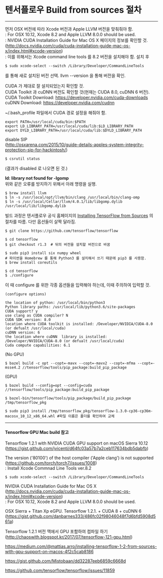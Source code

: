 # 텐서플로우 Build from sources 절차
------------------------

먼저 OSX 버전에 따라 Xcode 버전과 Apple LLVM 버전을 맞춰줘야 함.  
: For OSX 10.12, Xcode 8.2 and Apple LLVM 8.0.0 should be used.  
: NVIDIA CUDA Installation Guide for Mac OS X 페이지의 정보를 확인할 것.  
(<http://docs.nvidia.com/cuda/cuda-installation-guide-mac-os-x/index.html#xcode-version>)  
: 이를 위해서는 Xcode command line tools 를 8.2 버전을 설치해야 함. 설치 후

```
$ sudo xcode-select --switch /Library/Developer/CommandLineTools
```
를 통해 새로 설치된 버전 선택. llvm --version 을 통해 버전을 확인.  


CUDA 가 제대로 잘 설치되었는지 확인할 것.   
CUDA Toolkit 과 cuDNN 버전도 확인할 것(현재는 CUDA 8.0, cuDNN 6 버전).  
CUDA Toolkit Download: <https://developer.nvidia.com/cuda-downloads>  
cuDNN Download: <https://developer.nvidia.com/cudnn>  


~/.bash_profile 파일에서 CUDA 경로 설정을 해줘야 함.

```
export PATH=/usr/local/cuda/bin:$PATH
export LD_LIBRARY_PATH=/usr/local/cuda/lib:$LD_LIBRARY_PATH
export DYLD_LIBRARY_PATH=/usr/local/cuda/lib:$DYLD_LIBRARY_PATH
```

disable SIP  
(<http://osxarena.com/2015/10/guide-details-apples-system-integrity-protection-sip-for-hackintosh/>)  

```
$ csrutil status 
```   
(결과가 disabled 로 나오면 된 것.)


**ld: library not found for -lgomp**  
위와 같은 오류를 방지하기 위해서 아래 명령을 실행.  

```
$ brew install llvm
$ ln -s /usr/local/opt/llvm/bin/clang /usr/local/bin/clang-omp
$ ln -s /usr/local/Cellar/llvm/4.0.1/lib/libgomp.dylib /usr/local/lib/libgomp.dylib
```


빌드 과정은 텐서플로우 공식 홈페이지의 [Installing TensorFlow from Sources](https://www.tensorflow.org/install/install_sources) 의 절차를 따름. 다만 옵션들이 살짝 달라짐.

```
$ git clone https://github.com/tensorflow/tensorflow

$ cd tensorflow
$ git checkout r1.3  # 뒤의 버전을 설치할 버전으로 바꿈

$ sudo pip3 install six numpy wheel   
# 파이썬을 Homebrew 를 통해 Python3 를 설치해서 쓰기 때문에 pip3 를 사용함.
$ brew install coreutils

$ cd tensorflow  
$ ./configure

```

이 때 configure 를 위한 각종 옵션들을 입력해야 하는데, 이때 주의하여 입력할 것.  

```
(configure options)

the location of python: /usr/local/bin/python3
Python library paths: /usr/local/lib/python3.6/site-packages
CUDA support? y
use clang as CUDA compiler? N
CUDA SDK version: 8.0
location where CUDA toolkit is installed: /Developer/NVIDIA/CUDA-8.0 (or defualt /usr/local/cuda)
cuDNN version: 6
the location where cuDNN  library is installed: /Developer/NVIDIA/CUDA-8.0 (or defualt /usr/local/cuda)
Cuda compute capabilities: 6.1
```



(No GPU)
```
$ bazel build -c opt --copt=-mavx --copt=-mavx2 --copt=-mfma --copt=-msse4.2 //tensorflow/tools/pip_package:build_pip_package
```


(GPU)
```
$ bazel build --config=opt --config=cuda //tensorflow/tools/pip_package:build_pip_package
```

```
$ bazel-bin/tensorflow/tools/pip_package/build_pip_package /tmp/tensorflow_pkg
```
```
$ sudo pip3 install /tmp/tensorflow_pkg/tensorflow-1.3.0-cp36-cp36m-macosx_10_12_x86_64.whl #파일 이름은 폴더를 확인하여 교체
```

-----------------------------

#### Tensorflow GPU Mac build 참고  

Tensorflow 1.2.1 with NVIDIA CUDA GPU support on macOS Sierra 10.12 (<https://gist.github.com/jvicenti/d64fc03a57b7a2ceb117634bdb5dabfb>)
 
The version ('80100') of the host compiler ('Apple clang') is not supported (<https://github.com/torch/torch7/issues/1008>)  
: Install Xcode Commnad Line Tools ver.8.2  

```
$ sudo xcode-select --switch /Library/Developer/CommandLineTools
```

NVIDIA CUDA Installation Guide for Mac OS X  
(<http://docs.nvidia.com/cuda/cuda-installation-guide-mac-os-x/index.html#xcode-version>)  
: For OSX 10.12, Xcode 8.2 and Apple LLVM 8.0.0 should be used.  

OSX Sierra + Titan Xp eGPU. Tensorflow 1.2.1. + CUDA 8 + cuDNN 6  
(<https://gist.github.com/danbarnes333/486fc02f98046048f7d6bfd5908d561a>)  

Tensorflow 1.2.1 버전 맥에서 GPU 포함하여 컴파일 하기  
(<http://chaoswith.blogspot.kr/2017/07/tensorflow-121-gpu.html>)  

<https://medium.com/@mattias.arro/installing-tensorflow-1-2-from-sources-with-gpu-support-on-macos-4f2c5cab8186>  

<https://gist.github.com/Mistobaan/dd32287eeb6859c6668d>  

<https://github.com/tensorflow/tensorflow/issues/11859>



